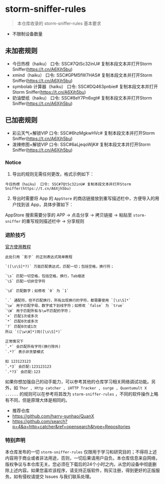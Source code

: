 # storm-sniffer-rules
>本仓库收录的 storm-sniffer-rules 基本要求

- 不限制设备数量

## 未加密规则

- 今日热榜（haiku） 口令: SSC#7QtSc32inU# 复制本段文本并打开Storm Sniffer(https://t.cn/A6Xjh5bu)
- xmind（haiku） 口令: SSC#GPM5fW7HAS# 复制本段文本并打开Storm Sniffer(https://t.cn/A6Xjh5bu)
- symbolab 计算器（haiku） 口令: SSC#DQ463pnbie# 复制本段文本并打开Storm Sniffer(https://t.cn/A6Xjh5bu)
- 奶油壁纸（haiku） 口令: SSC#8eY7Pn6xgt# 复制本段文本并打开Storm Sniffer(https://t.cn/A6Xjh5bu)

## 已加密规则

- 彩云天气+解锁VIP 口令: SSC#6hzMgkwHVc# 复制本段文本并打开Storm Sniffer(https://t.cn/A6Xjh5bu)
- 泼辣修图+解锁VIP 口令: SSC#6aLjeqoWjK# 复制本段文本并打开Storm Sniffer(https://t.cn/A6Xjh5bu)


### Notice

1. 导出的规则无需任何更改，格式示例如下：

`今日热榜（haiku） 口令: SSC#7QtSc32inU# 复制本段文本并打开Storm Sniffer(https://t.cn/A6Xjh5bu)`

2. 导出时需要将 App 的 `AppStore` 的商店链接放到重写描述栏中，方便导入的用户找到该 App，具体步骤如下：

AppStore 搜索需要分享的 APP -> 点击分享 -> 拷贝链接 -> 粘贴至 `storm-sniffer` 的重写规则描述栏中 -> 分享规则

 ### 进阶技巧
 
 [官方使用教程](https://www.yuque.com/books/share/714448b3-1b89-4fa9-9b12-b4a4b8bd6adc/glo9g5)
 
 ```
 此处引用 `影子` 的正则表达式简单教程
 
 `([\s\S]*?)` 万能匹配表达式，匹配一切；包括空格，换行符；
 
`\s` 匹配一切空格，包括空格，换行，Tab缩进
`\S` 匹配一切非空字符

`\d` 匹配数字；如修改 `0` 为 `1`

`.` 通配符，但不匹配换行，所有出现换行的字符，都需要使用 `[\s\S]*`
`\w` 用于匹配字母，数字或下划线字符；如修改 `false` 为 `true`
`\W` 用于匹配所有与\w不匹配的字符；
`+` 匹配1次或多次
`*` 匹配0次或多次
`?` 匹配0次或1次
所以 `([\w\W]*)同([\s\S]*)`

正常情况下
`.*` 会匹配所有字符(换行除外)
`.*?` 表示非贪婪模式

如 123123123
`.*3` 会匹配:123123123
`.*?3` 会匹配:123

```

如果你想加强自己的动手能力，可以参考其他的仓库学习相关网络调试功能。另外，如 `Thor , Http catcher , iHTTP Tracker , surge , Quantumult X ......` 的规则可以在参考将其改为 `storm-sniffer-rules` ，不同的软件操作上略有不同，但是原理大体是相同的。
 
 - 推荐仓库
  - <https://github.com/harry-sunhao/QuanX>
  - <https://github.com/search?p=4&q=http+catcher&ref=opensearch&type=Repositories>


### 特别声明

本仓库发布的一切 `storm-sniffer-rules` 仅限用于学习和研究目的；不得将上述内容用于商业或者非法用途，否则，一切后果请用户自负。本仓库信息来自网络，版权争议与本仓库无关。您必须在下载后的24个小时之内，从您的设备中彻底删除上述内容。如果您喜欢该程序，请支持正版软件，购买注册，得到更好的正版服务。如有侵权请提交 Issues 与我们联系处理。
